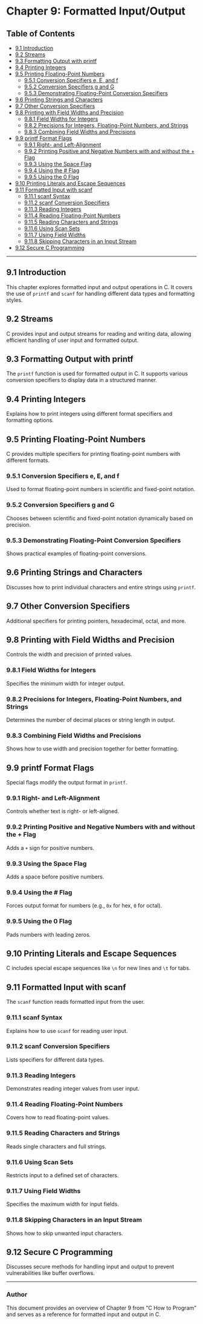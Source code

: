 # Chapter 9: Formatted Input/Output

## Table of Contents
- [9.1 Introduction](#91-introduction)
- [9.2 Streams](#92-streams)
- [9.3 Formatting Output with printf](#93-formatting-output-with-printf)
- [9.4 Printing Integers](#94-printing-integers)
- [9.5 Printing Floating-Point Numbers](#95-printing-floating-point-numbers)
  - [9.5.1 Conversion Specifiers e, E, and f](#951-conversion-specifiers-e-e-and-f)
  - [9.5.2 Conversion Specifiers g and G](#952-conversion-specifiers-g-and-g)
  - [9.5.3 Demonstrating Floating-Point Conversion Specifiers](#953-demonstrating-floating-point-conversion-specifiers)
- [9.6 Printing Strings and Characters](#96-printing-strings-and-characters)
- [9.7 Other Conversion Specifiers](#97-other-conversion-specifiers)
- [9.8 Printing with Field Widths and Precision](#98-printing-with-field-widths-and-precision)
  - [9.8.1 Field Widths for Integers](#981-field-widths-for-integers)
  - [9.8.2 Precisions for Integers, Floating-Point Numbers, and Strings](#982-precisions-for-integers-floating-point-numbers-and-strings)
  - [9.8.3 Combining Field Widths and Precisions](#983-combining-field-widths-and-precisions)
- [9.9 printf Format Flags](#99-printf-format-flags)
  - [9.9.1 Right- and Left-Alignment](#991-right--and-left-alignment)
  - [9.9.2 Printing Positive and Negative Numbers with and without the + Flag](#992-printing-positive-and-negative-numbers-with-and-without-the--flag)
  - [9.9.3 Using the Space Flag](#993-using-the-space-flag)
  - [9.9.4 Using the # Flag](#994-using-the--flag)
  - [9.9.5 Using the 0 Flag](#995-using-the-0-flag)
- [9.10 Printing Literals and Escape Sequences](#910-printing-literals-and-escape-sequences)
- [9.11 Formatted Input with scanf](#911-formatted-input-with-scanf)
  - [9.11.1 scanf Syntax](#9111-scanf-syntax)
  - [9.11.2 scanf Conversion Specifiers](#9112-scanf-conversion-specifiers)
  - [9.11.3 Reading Integers](#9113-reading-integers)
  - [9.11.4 Reading Floating-Point Numbers](#9114-reading-floating-point-numbers)
  - [9.11.5 Reading Characters and Strings](#9115-reading-characters-and-strings)
  - [9.11.6 Using Scan Sets](#9116-using-scan-sets)
  - [9.11.7 Using Field Widths](#9117-using-field-widths)
  - [9.11.8 Skipping Characters in an Input Stream](#9118-skipping-characters-in-an-input-stream)
- [9.12 Secure C Programming](#912-secure-c-programming)

---

## 9.1 Introduction
This chapter explores formatted input and output operations in C. It covers the use of `printf` and `scanf` for handling different data types and formatting styles.

## 9.2 Streams
C provides input and output streams for reading and writing data, allowing efficient handling of user input and formatted output.

## 9.3 Formatting Output with printf
The `printf` function is used for formatted output in C. It supports various conversion specifiers to display data in a structured manner.

## 9.4 Printing Integers
Explains how to print integers using different format specifiers and formatting options.

## 9.5 Printing Floating-Point Numbers
C provides multiple specifiers for printing floating-point numbers with different formats.

### 9.5.1 Conversion Specifiers e, E, and f
Used to format floating-point numbers in scientific and fixed-point notation.

### 9.5.2 Conversion Specifiers g and G
Chooses between scientific and fixed-point notation dynamically based on precision.

### 9.5.3 Demonstrating Floating-Point Conversion Specifiers
Shows practical examples of floating-point conversions.

## 9.6 Printing Strings and Characters
Discusses how to print individual characters and entire strings using `printf`.

## 9.7 Other Conversion Specifiers
Additional specifiers for printing pointers, hexadecimal, octal, and more.

## 9.8 Printing with Field Widths and Precision
Controls the width and precision of printed values.

### 9.8.1 Field Widths for Integers
Specifies the minimum width for integer output.

### 9.8.2 Precisions for Integers, Floating-Point Numbers, and Strings
Determines the number of decimal places or string length in output.

### 9.8.3 Combining Field Widths and Precisions
Shows how to use width and precision together for better formatting.

## 9.9 printf Format Flags
Special flags modify the output format in `printf`.

### 9.9.1 Right- and Left-Alignment
Controls whether text is right- or left-aligned.

### 9.9.2 Printing Positive and Negative Numbers with and without the + Flag
Adds a `+` sign for positive numbers.

### 9.9.3 Using the Space Flag
Adds a space before positive numbers.

### 9.9.4 Using the # Flag
Forces output format for numbers (e.g., `0x` for hex, `0` for octal).

### 9.9.5 Using the 0 Flag
Pads numbers with leading zeros.

## 9.10 Printing Literals and Escape Sequences
C includes special escape sequences like `\n` for new lines and `\t` for tabs.

## 9.11 Formatted Input with scanf
The `scanf` function reads formatted input from the user.

### 9.11.1 scanf Syntax
Explains how to use `scanf` for reading user input.

### 9.11.2 scanf Conversion Specifiers
Lists specifiers for different data types.

### 9.11.3 Reading Integers
Demonstrates reading integer values from user input.

### 9.11.4 Reading Floating-Point Numbers
Covers how to read floating-point values.

### 9.11.5 Reading Characters and Strings
Reads single characters and full strings.

### 9.11.6 Using Scan Sets
Restricts input to a defined set of characters.

### 9.11.7 Using Field Widths
Specifies the maximum width for input fields.

### 9.11.8 Skipping Characters in an Input Stream
Shows how to skip unwanted input characters.

## 9.12 Secure C Programming
Discusses secure methods for handling input and output to prevent vulnerabilities like buffer overflows.

---

### Author
This document provides an overview of Chapter 9 from "C How to Program" and serves as a reference for formatted input and output in C.

